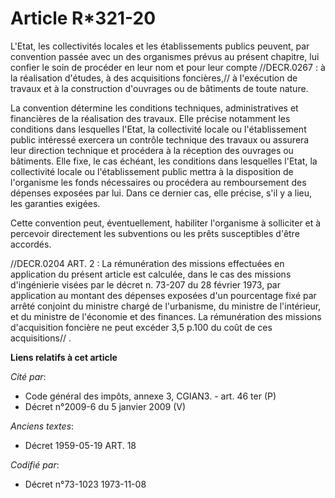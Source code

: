 # Article R*321-20

L'Etat, les collectivités locales et les établissements publics peuvent, par convention passée avec un des organismes prévus
au présent chapitre, lui confier le soin de procéder en leur nom et pour leur compte //DECR.0267 : à la réalisation d'études,
à des acquisitions foncières,// à l'exécution de travaux et à la construction d'ouvrages ou de bâtiments de toute nature.

La convention détermine les conditions techniques, administratives et financières de la réalisation des travaux. Elle précise
notamment les conditions dans lesquelles l'Etat, la collectivité locale ou l'établissement public intéressé exercera un
contrôle technique des travaux ou assurera leur direction technique et procédera à la réception des ouvrages ou bâtiments.
Elle fixe, le cas échéant, les conditions dans lesquelles l'Etat, la collectivité locale ou l'établissement public mettra à
la disposition de l'organisme les fonds nécessaires ou procédera au remboursement des dépenses exposées par lui. Dans ce
dernier cas, elle précise, s'il y a lieu, les garanties exigées.

Cette convention peut, éventuellement, habiliter l'organisme à solliciter et à percevoir directement les subventions ou les
prêts susceptibles d'être accordés.

//DECR.0204 ART. 2 : La rémunération des missions effectuées en application du présent article est calculée, dans le cas des
missions d'ingénierie visées par le décret n. 73-207 du 28 février 1973, par application au montant des dépenses exposées
d'un pourcentage fixé par arrêté conjoint du ministre chargé de l'urbanisme, du ministre de l'intérieur, et du ministre de
l'économie et des finances. La rémunération des missions d'acquisition foncière ne peut excéder 3,5 p.100 du coût de ces
acquisitions// .

**Liens relatifs à cet article**

_Cité par_:

  - Code général des impôts, annexe 3, CGIAN3. - art. 46 ter (P)
  - Décret n°2009-6 du 5 janvier 2009 (V)

_Anciens textes_:

  - Décret  1959-05-19 ART. 18

_Codifié par_:

  - Décret n°73-1023 1973-11-08
